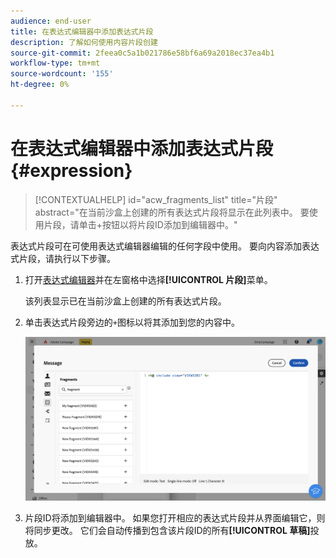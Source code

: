 ```yaml
---
audience: end-user
title: 在表达式编辑器中添加表达式片段
description: 了解如何使用内容片段创建
source-git-commit: 2feea0c5a1b021786e58bf6a69a2018ec37ea4b1
workflow-type: tm+mt
source-wordcount: '155'
ht-degree: 0%

---
```


# 在表达式编辑器中添加表达式片段 {#expression}

>[!CONTEXTUALHELP]
>id="acw_fragments_list"
>title="片段"
>abstract="在当前沙盒上创建的所有表达式片段将显示在此列表中。 要使用片段，请单击+按钮以将片段ID添加到编辑器中。"

<!-- pas vu dans l'UI-->

表达式片段可在可使用表达式编辑器编辑的任何字段中使用。 要向内容添加表达式片段，请执行以下步骤。

1. 打开[表达式编辑器](../personalization/gs-personalization.md)并在左窗格中选择&#x200B;**[!UICONTROL 片段]**&#x200B;菜单。

   该列表显示已在当前沙盒上创建的所有表达式片段。

1. 单击表达式片段旁边的`+`图标以将其添加到您的内容中。

   ![](assets/fragment-add-expression.png)

1. 片段ID将添加到编辑器中。 如果您打开相应的表达式片段并从界面编辑它，则将同步更改。 它们会自动传播到包含该片段ID的所有&#x200B;**[!UICONTROL 草稿]**&#x200B;投放。
